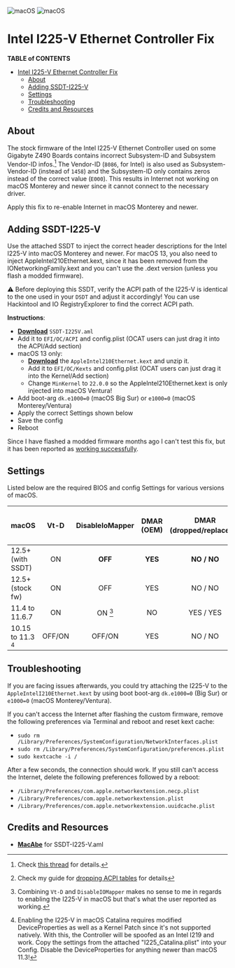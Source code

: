 ![macOS](https://img.shields.io/badge/Applicable_to:-macOS_12+-version.svg) ![macOS](https://img.shields.io/badge/Affected_Mainboard:-Gigabyte_Z490-white.svg)

# Intel I225-V Ethernet Controller Fix

**TABLE of CONTENTS**

- [Intel I225-V Ethernet Controller Fix](#intel-i225-v-ethernet-controller-fix)
	- [About](#about)
	- [Adding SSDT-I225-V](#adding-ssdt-i225-v)
	- [Settings](#settings)
	- [Troubleshooting](#troubleshooting)
	- [Credits and Resources](#credits-and-resources)

## About
The stock firmware of the Intel I225-V Ethernet Controller used on some Gigabyte Z490 Boards contains incorrect Subsystem-ID and Subsystem Vendor-ID infos.[^1] The Vendor-ID (`8086`, for Intel) is also used as Subsystem-Vendor-ID (instead of `1458`) and the Subsystem-ID only contains zeros instead of the correct value (`E000`). This results in Internet not working on macOS Monterey and newer since it cannot connect to the necessary driver.

Apply this fix to re-enable Internet in macOS Monterey and newer.

[^1]: Check [this thread](https://www.insanelymac.com/forum/topic/352281-intel-i225-v-on-ventura/?do=findComment&comment=2786699) for details.

## Adding SSDT-I225-V
Use the attached SSDT to inject the correct header descriptions for the Intel I225-V into macOS Monterey and newer. For macOS 13, you also need to inject AppleIntel210Ethernet.kext, since it has been removed from the IONetworkingFamily.kext and you can't use the .dext version (unless you flash a modded firmware).

:warning: Before deploying this SSDT, verify the ACPI path of the I225-V is identical to the one used in your `DSDT` and adjust it accordingly! You can use Hackintool and IO RegistryExplorer to find the correct ACPI path.

**Instructions**:

- [**Download**](https://github.com/5T33Z0/OC-Little-Translated/blob/main/01_Adding_missing_Devices_and_enabling_Features/Intel_I225-V_Fix_(SSDT-I225V)/SSDT-I225V.aml?raw=true) `SSDT-I225V.aml`
- Add it to `EFI/OC/ACPI` and config.plist (OCAT users can just drag it into the ACPI/Add section)
- macOS 13 only: 
	- [**Download**](https://www.insanelymac.com/forum/topic/352281-intel-i225-v-on-ventura/?do=findComment&comment=2786214) the `AppleIntel210Ethernet.kext` and unzip it.
	- Add it to `EFI/OC/Kexts` and config.plist (OCAT users can just drag it into the Kernel/Add section)
	- Change `MinKernel` to `22.0.0` so the AppleIntel210Ethernet.kext is only injected into macOS Ventura!
- Add boot-arg `dk.e1000=0` (macOS Big Sur) or `e1000=0` (macOS Monterey/Ventura)
- Apply the correct Settings shown below
- Save the config
- Reboot

Since I have flashed a modded firmware months ago I can't test this fix, but it has been reported as [working successfully](https://www.insanelymac.com/forum/topic/352281-intel-i225-v-on-ventura/?do=findComment&comment=2786756).

## Settings
Listed below are the required BIOS and config Settings for various versions of macOS.

macOS          |Vt-D    |DisableIoMapper|DMAR (OEM)|DMAR (dropped/replaced)[^2]| I225-V / 3rd Party working|
:--------------|:------:|:-------------:|:--------:|:---------------------:|:--------------------------:
12.5+ (with SSDT)  | ON     |**OFF**        | **YES**  | **NO / NO**           | **YES / YES**
12.5+ (stock fw)  | ON     | OFF           | YES      | NO / NO               | **NO / YES**
11.4 to 11.6.7 | ON     | ON [^3]       | NO       | YES / YES | [**YES / YES**](https://github.com/5T33Z0/Gigabyte-Z490-Vision-G-Hackintosh-OpenCore/issues/19#issuecomment-1153315826)
10.15 to 11.3 [^4]| OFF/ON |OFF/ON         | YES      | NO / NO               | **YES / NO**

[^2]: Check my guide for [dropping ACPI tables](https://github.com/5T33Z0/OC-Little-Translated/tree/main/00_About_ACPI/ACPI_Dropping_Tables#readme) for details
[^3]: Combining `Vt-D` and `DisableIOMapper` makes no sense to me in regards to enabling the I225-V in macOS but that's what the user reported as working.
[^4]: Enabling the I225-V in macOS Catalina requires modified DeviceProperties as well as a Kernel Patch since it's not supported natively. With this, the Controller will be spoofed as an Intel I219 and work. Copy the settings from the attached "I225_Catalina.plist" into your Config. Disable the DeviceProperties for anything newer than macOS 11.3!

## Troubleshooting

If you are facing issues afterwards, you could try attaching the I225-V to the `AppleIntelI210Ethernet.kext` by using boot boot-arg `dk.e1000=0` (Big Sur) or `e1000=0` (macOS Monterey/Ventura).

If you can't access the Internet after flashing the custom firmware, remove the following preferences via Terminal and reboot and reset kext cache:

- `sudo rm /Library/Preferences/SystemConfiguration/NetworkInterfaces.plist`
- `sudo rm /Library/Preferences/SystemConfiguration/preferences.plist`
- `sudo kextcache -i /`

After a few seconds, the connection should work. If you still can't access the Internet, delete the following preferences followed by a reboot:

- `/Library/Preferences/com.apple.networkextension.necp.plist`
- `/Library/Preferences/com.apple.networkextension.plist`
- `/Library/Preferences/com.apple.networkextension.uuidcache.plist`

## Credits and Resources
- [**MacAbe**](https://www.insanelymac.com/forum/topic/352281-intel-i225-v-on-ventura/?do=findComment&comment=2786836) for SSDT-I225-V.aml
